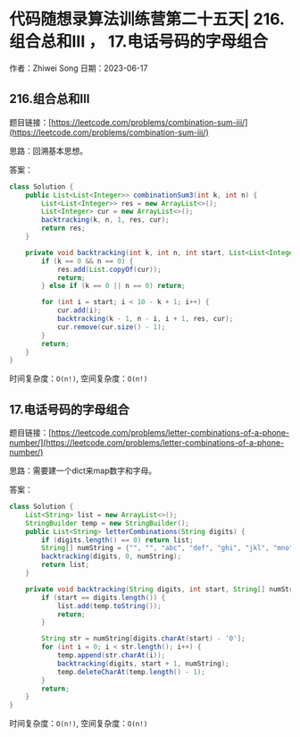 # 代码随想录算法训练营第二十五天| 216.组合总和III ， 17.电话号码的字母组合
作者：Zhiwei Song 
日期：2023-06-17

## 216.组合总和III
题目链接：[https://leetcode.com/problems/combination-sum-iii/](https://leetcode.com/problems/combination-sum-iii/)

思路：回溯基本思想。

答案：

```java
class Solution {
    public List<List<Integer>> combinationSum3(int k, int n) {
        List<List<Integer>> res = new ArrayList<>();
        List<Integer> cur = new ArrayList<>();
        backtracking(k, n, 1, res, cur);
        return res;
    }

    private void backtracking(int k, int n, int start, List<List<Integer>> res, List<Integer> cur) {
        if (k == 0 && n == 0) {
            res.add(List.copyOf(cur));
            return;
        } else if (k == 0 || n == 0) return;

        for (int i = start; i < 10 - k + 1; i++) {
            cur.add(i);
            backtracking(k - 1, n - i, i + 1, res, cur);
            cur.remove(cur.size() - 1);
        }
        return;
    }
}
```

时间复杂度：``O(n!)``, 空间复杂度：``O(n!)``

## 17.电话号码的字母组合 
题目链接：[https://leetcode.com/problems/letter-combinations-of-a-phone-number/](https://leetcode.com/problems/letter-combinations-of-a-phone-number/)

思路：需要建一个dict来map数字和字母。

答案：

```java
class Solution {
    List<String> list = new ArrayList<>();
    StringBuilder temp = new StringBuilder();
    public List<String> letterCombinations(String digits) {
        if (digits.length() == 0) return list;
        String[] numString = {"", "", "abc", "def", "ghi", "jkl", "mno", "pqrs", "tuv", "wxyz"};
        backtracking(digits, 0, numString);
        return list;
    }

    private void backtracking(String digits, int start, String[] numString) {
        if (start == digits.length()) {
            list.add(temp.toString());
            return;
        }

        String str = numString[digits.charAt(start) - '0'];
        for (int i = 0; i < str.length(); i++) {
            temp.append(str.charAt(i));
            backtracking(digits, start + 1, numString);
            temp.deleteCharAt(temp.length() - 1);
        }
        return;
    }
}
```

时间复杂度：``O(n!)``, 空间复杂度：``O(n!)``
